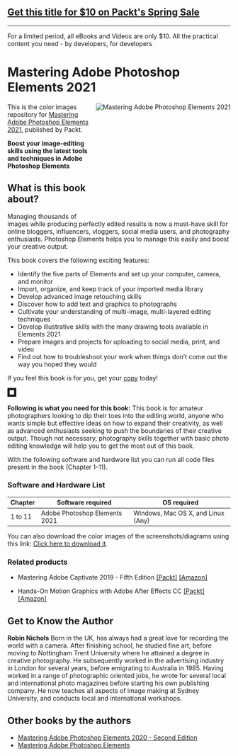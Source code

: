 ## [Get this title for $10 on Packt's Spring Sale](https://www.packt.com/B16964?utm_source=github&utm_medium=packt-github-repo&utm_campaign=spring_10_dollar_2022)
-----
For a limited period, all eBooks and Videos are only $10. All the practical content you need \- by developers, for developers

# Mastering Adobe Photoshop Elements 2021

<a href="https://www.packtpub.com/product/mastering-adobe-photoshop-elements/9781789808155"><img src="https://static.packt-cdn.com/products/9781789808155/cover/smaller" alt="Mastering Adobe Photoshop Elements 2021" height="256px" align="right"></a>

This is the color images repository for [Mastering Adobe Photoshop Elements 2021](https://www.packtpub.com/product/mastering-adobe-photoshop-elements/9781789808155), published by Packt.

**Boost your image-editing skills using the latest tools and techniques in Adobe Photoshop Elements**

## What is this book about?
Managing thousands of images while producing perfectly edited results is now a must-have skill for online bloggers, influencers, vloggers, social media users, and photography enthusiasts. Photoshop Elements helps you to manage this easily and boost your creative output.

This book covers the following exciting features: 
* Identify the five parts of Elements and set up your computer, camera, and monitor
* Import, organize, and keep track of your imported media library
* Develop advanced image retouching skills
* Discover how to add text and graphics to photographs
* Cultivate your understanding of multi-image, multi-layered editing techniques
* Develop illustrative skills with the many drawing tools available in Elements 2021
* Prepare images and projects for uploading to social media, print, and video
* Find out how to troubleshoot your work when things don’t come out the way you hoped they would

If you feel this book is for you, get your [copy](https://www.amazon.com/dp/10DigitISBN) today!

<a href="https://www.packtpub.com/?utm_source=github&utm_medium=banner&utm_campaign=GitHubBanner"><img src="https://raw.githubusercontent.com/PacktPublishing/GitHub/master/GitHub.png" alt="https://www.packtpub.com/" border="5" /></a>

**Following is what you need for this book:**
This book is for amateur photographers looking to dip their toes into the editing world, anyone who wants simple but effective ideas on how to expand their creativity, as well as advanced enthusiasts seeking to push the boundaries of their creative output. Though not necessary, photography skills together with basic photo editing knowledge will help you to get the most out of this book.

With the following software and hardware list you can run all code files present in the book (Chapter 1-11).

### Software and Hardware List

| Chapter  | Software required                   | OS required                        |
| -------- | ------------------------------------| -----------------------------------|
| 1 to 11      | Adobe Photoshop Elements 2021                     | Windows, Mac OS X, and Linux (Any) |

You can also download the color images of the screenshots/diagrams using this link: [Click here to download it](https://static.packt-cdn.com/downloads/9781800566996_ColorImages.zip).

### Related products <Other books you may enjoy>
* Mastering Adobe Captivate 2019 - Fifth Edition [[Packt]](https://www.packtpub.com/product/mastering-adobe-captivate-2019-fifth-edition/9781789803051) [[Amazon]](https://www.amazon.com/dp/1789803055)

* Hands-On Motion Graphics with Adobe After Effects CC [[Packt]](https://www.packtpub.com/product/hands-on-motion-graphics-with-adobe-after-effects-cc/9781789345155) [[Amazon]](https://www.amazon.com/dp/1788293770)

## Get to Know the Author
**Robin Nichols**
Born in the UK, has always had a great love for recording the world with a camera. After finishing school, he studied fine art, before moving to Nottingham Trent University where he attained a degree in creative photography. He subsequently worked in the advertising industry in London for several years, before emigrating to Australia in 1985. Having worked in a range of photographic oriented jobs, he wrote for several local and international photo magazines before starting his own publishing company. He now teaches all aspects of image making at Sydney University, and conducts local and international workshops.

## Other books by the authors
* [Mastering Adobe Photoshop Elements 2020 - Second Edition](https://www.packtpub.com/product/mastering-adobe-photoshop-elements-2020-second-edition/9781800204201)
* [Mastering Adobe Photoshop Elements](https://www.packtpub.com/product/mastering-adobe-photoshop-elements/9781789808155)
